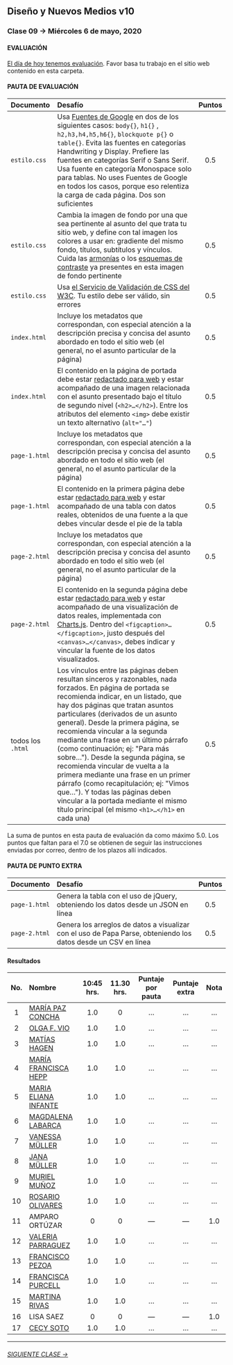 ## Diseño y Nuevos Medios v10 

### Clase 09 → Miércoles 6 de mayo, 2020

#### EVALUACIÓN

[El día de hoy tenemos evaluación](https://profesorfaco.github.io/dno037-2020/clase-09/). Favor basa tu trabajo en el sitio web contenido en esta carpeta. 

#### PAUTA DE EVALUACIÓN

| Documento   | Desafío         		        	   | Puntos |
|:-------------|:--------------------------------|:------:|
| `estilo.css` | Usa [Fuentes de Google](https://fonts.google.com/) en dos de los siguientes casos: `body{}`,  `h1{}` , `h2,h3,h4,h5,h6{}`, `blockquote p{}` o `table{}`. Evita las fuentes en categorías Handwriting y Display. Prefiere las fuentes en categorías Serif o Sans Serif. Usa fuente en categoría Monospace solo para tablas. No uses Fuentes de Google en todos los casos, porque eso relentiza la carga de cada página. Dos son suficientes | 0.5 |
| `estilo.css` | Cambia la imagen de fondo por una que sea pertinente al asunto del que trata tu sitio web, y define con tal imagen los colores a usar en: gradiente del mismo fondo, títulos, subtítulos y vínculos. Cuida las [armonías](http://proyectacolor.cl/percepcion-del-color/armonias-de-color/) o los [esquemas de contraste](http://www.proyectacolor.cl/percepcion-del-color/esquemas-de-contraste/) ya presentes en esta imagen de fondo pertinente | 0.5 |
| `estilo.css` | Usa [el Servicio de Validación de CSS del W3C](https://jigsaw.w3.org/css-validator). Tu estilo debe ser válido, sin errores | 0.5 |
| `index.html` | Incluye los metadatos que correspondan, con especial atención a la descripción precisa y concisa del asunto abordado en todo el sitio web (el general, no el asunto particular de la página) | 0.5 |
| `index.html` | El contenido en la página de portada debe estar [redactado para web](https://www.nngroup.com/articles/how-users-read-on-the-web/) y estar acompañado de una imagen relacionada con el asunto presentado bajo el título de segundo nivel (`<h2>…</h2>`). Entre los atributos del elemento `<img>` debe existir un texto alternativo (`alt="…"`) | 0.5 |
| `page-1.html` | Incluye los metadatos que correspondan, con especial atención a la descripción precisa y concisa del asunto abordado en todo el sitio web (el general, no el asunto particular de la página) | 0.5 |
| `page-1.html` | El contenido en la primera página debe estar [redactado para web](https://www.nngroup.com/articles/how-users-read-on-the-web/) y estar acompañado de una tabla con datos reales, obtenidos de una fuente a la que debes vincular desde el pie de la tabla | 0.5 |
| `page-2.html` | Incluye los metadatos que correspondan, con especial atención a la descripción precisa y concisa del asunto abordado en todo el sitio web (el general, no el asunto particular de la página) | 0.5 |
| `page-2.html` | El contenido en la segunda página debe estar [redactado para web](https://www.nngroup.com/articles/how-users-read-on-the-web/) y estar acompañado de una visualización de datos reales, implementada con [Charts.js](https://www.chartjs.org/). Dentro del `<figcaption>…</figcaption>`, justo después del `<canvas>…</canvas>`, debes indicar y vincular la fuente de los datos visualizados. | 0.5 |
| todos los `.html` | Los vínculos entre las páginas deben resultan sinceros y razonables, nada forzados. En página de portada se recomienda indicar, en un listado, que hay dos páginas que tratan asuntos particulares (derivados de un asunto general). Desde la primera página, se recomienda vincular a la segunda mediante una frase en un último párrafo (como continuación; ej: "Para más sobre…"). Desde la segunda página, se recomienda vincular de vuelta a la primera mediante una frase en un primer párrafo (como recapitulación; ej: "Vimos que…"). Y todas las páginas deben vincular a la portada mediante el mismo título principal (el mismo `<h1>…</h1>` en cada una)  | 0.5 |

La suma de puntos en esta pauta de evaluación da como máximo 5.0. Los puntos que faltan para el 7.0 se obtienen de seguir las instrucciones enviadas por correo, dentro de los plazos allí indicados.

#### PAUTA DE PUNTO EXTRA

| Documento     | Desafío         		        	   | Puntos |
|:--------------|:---------------------------------|:------:|
| `page-1.html` | Genera la tabla con el uso de jQuery, obteniendo los datos desde un JSON en línea | 0.5 | 
| `page-2.html` | Genera los arreglos de datos a visualizar con el uso de Papa Parse, obteniendo los datos desde un CSV en línea | 0.5 | 


#### Resultados

| No.   | Nombre                  | 10:45 hrs. | 11.30 hrs. | Puntaje por pauta | Puntaje extra | Nota     |
|:-----:|:------------------------|:----------:|:----------:|:-----------------:|:-------------:|:--------:|
|   1   | [MARÍA PAZ CONCHA](https://mpconcha.github.io/clase-09/) | 1.0 | 0 | … | … | … |
|   2   | [OLGA F. VIO](https://caracolga.github.io/clase-09/) | 1.0 | 1.0 | … | … | … |
|   3   | [MATÍAS HAGEN](https://matihagene.github.io/clase-09/) | 1.0 | 1.0 | … | … | … |
|   4   | [MARÍA FRANCISCA HEPP](https://franhepp.github.io/clase-09/) | 1.0 | 1.0 | … | … | … |
|   5   | [MARIA ELIANA INFANTE](https://maritainfante.github.io/clase-09/) | 1.0 | 1.0 | … | … | … |
|   6   | [MAGDALENA LABARCA](https://maidalw.github.io/clase-09/) | 1.0 | 1.0 | … | … | … |
|   7   | [VANESSA MÜLLER](https://vymuller.github.io/clase-09/) | 1.0 | 1.0 | … | … | … |
|   8   | [JANA MÜLLER](https://janakristin.github.io/clase-09/) | 1.0 | 1.0 | … | … | … |
|   9   | [MURIEL MUÑOZ](https://murimu.github.io/clase-09/) | 1.0 | 1.0 | … | … | … |
|  10   | [ROSARIO OLIVARES](https://rosarioof.github.io/Clase-09/) | 1.0 | 1.0 | … | … | … |
|  11   | AMPARO ORTÚZAR          | 0 | 0 | — | — | 1.0 |
|  12   | [VALERIA PARRAGUEZ](https://valeriaparraguezojeda.github.io/clase-09/) | 1.0 | 1.0 | … | … | … |
|  13   | [FRANCISCO PEZOA](https://panshios.github.io/clase-09/) | 1.0 | 1.0 | … | … | … |
|  14   | [FRANCISCA PURCELL](https://fmpurcell.github.io/clase-09/) | 1.0 | 1.0 | … | … | … |
|  15   | [MARTINA RIVAS](https://mrivas29.github.io/clase-09/) | 1.0 | 1.0 | … | … | … |
|  16   | LISA SAEZ               | 0 | 0 | — | — | 1.0 |
|  17   | [CECY SOTO](https://cecysoto.github.io/clase-09/) | 1.0 | 1.0 | … | … | … |

- - - - - - - 

###### [SIGUIENTE CLASE →](https://github.com/profesorfaco/dno037-2020/tree/gh-pages/clase-10)
